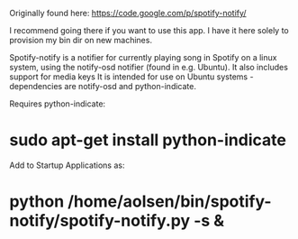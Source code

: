 Originally found here: https://code.google.com/p/spotify-notify/

I recommend going there if you want to use this app. I have it here solely to provision my bin dir on new machines.

Spotify-notify is a notifier for currently playing song in Spotify on a linux system, using the notify-osd notifier (found in e.g. Ubuntu). It also includes support for media keys It is intended for use on Ubuntu systems - dependencies are notify-osd and python-indicate.

Requires python-indicate:

# sudo apt-get install python-indicate

Add to Startup Applications as:

# python /home/aolsen/bin/spotify-notify/spotify-notify.py -s &

